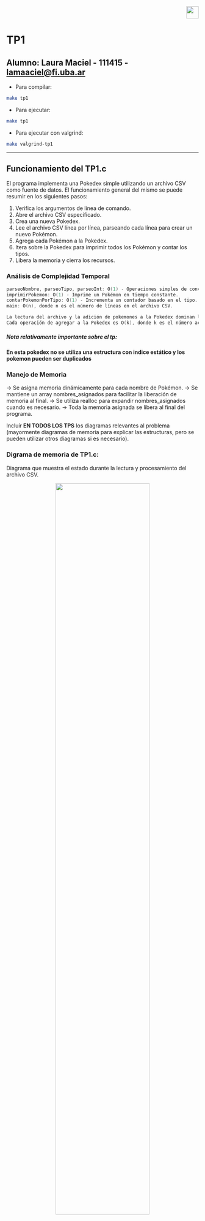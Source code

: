 <div align="right">
<img width="32px" src="img/algo2.svg">
</div>

# TP1

## Alumno: Laura Maciel - 111415 - lamaaciel@fi.uba.ar

- Para compilar:

```bash
make tp1
```

- Para ejecutar:

```bash
make tp1
```

- Para ejecutar con valgrind:
```bash
make valgrind-tp1
```

---

##  Funcionamiento del TP1.c

El programa implementa una Pokedex simple utilizando un archivo CSV como fuente de datos. El funcionamiento general del mismo se puede resumir en los siguientes pasos:

1. Verifica los argumentos de línea de comando.
2. Abre el archivo CSV especificado.
3. Crea una nueva Pokedex.
4. Lee el archivo CSV línea por línea, parseando cada línea para crear un nuevo Pokémon.
5. Agrega cada Pokémon a la Pokedex.
6. Itera sobre la Pokedex para imprimir todos los Pokémon y contar los tipos.
7. Libera la memoria y cierra los recursos.

### Análisis de Complejidad Temporal
```c
parseoNombre, parseoTipo, parseoInt: O(1) - Operaciones simples de conversión.
imprimirPokemon: O(1) - Imprime un Pokémon en tiempo constante.
contarPokemonPorTipo: O(1) - Incrementa un contador basado en el tipo.
main: O(n), donde n es el número de líneas en el archivo CSV.

La lectura del archivo y la adición de pokemones a la Pokedex dominan la complejidad.
Cada operación de agregar a la Pokedex es O(k), donde k es el número actual de pokemones, en el peor de los casos, resulta en una complejidad O(n^2) en main.
```

##### Nota relativamente importante sobre el tp:
**En esta pokedex no se utiliza una estructura con indice estático y los pokemon pueden ser duplicados**

### Manejo de Memoria
 -> Se asigna memoria dinámicamente para cada nombre de Pokémon.
 -> Se mantiene un array nombres_asignados para facilitar la liberación de memoria al final.
 -> Se utiliza realloc para expandir nombres_asignados cuando es necesario.
 -> Toda la memoria asignada se libera al final del programa.

Incluír **EN TODOS LOS TPS** los diagramas relevantes al problema (mayormente diagramas de memoria para explicar las estructuras, pero se pueden utilizar otros diagramas si es necesario).

### Digrama de memoria de TP1.c:
Diagrama que muestra el estado durante la lectura y procesamiento del archivo CSV.

<div align="center">
<img width="70%" src="img/maxUsoTp1.png">
</div>

##  Funcionamiento de csv.c

csv.c contiene funcionalidades para trabajar con archivos CSV. Sus principales funciones son:

1. abrir_archivo_csv: Abre un archivo CSV y crea una estructura para manejarlo.
2. leer_linea_csv: Lee una línea del archivo CSV, la divide en campos y aplica funciones de parseo a cada campo.
3. cerrar_archivo_csv: Cierra el archivo CSV y libera la memoria asociada.

### Análisis de Complejidad Temporal
```c
abrir_archivo_csv: O(1) - Operaciones de apertura de archivo y asignación de memoria.

leer_linea_csv: O(k), donde k es la longitud de la línea a leer. En esta funcion, la complejidad es dominada por dividir_string ya que debe recorrer toda la línea.

cerrar_archivo_csv: O(1) - Operaciones de cierre de archivo y liberación de memoria.
```
### Manejo de Memoria
 -> abrir_archivo_csv asigna memoria para la estructura archivo_csv.
 -> leer_linea_csv asigna memoria temporalmente para la línea leída y para la estructura Partes. Al final libera la memoria de linea_leida
 -> Toda la memoria asignada al archivo se libera  en cerrar_archivo_csv.

### Digrama de memoria de csv.c:
Diagrama de estado de memoria al abrir_archivo_csv:
<div align="center">
<img width="70%" src="img/abrirArchivoCsv.png">
</div>

Diagrama de estado de memoria para leer_linea_csv:
<div align="center">
<img width="70%" src="img/leerLineaCsv.png">
</div>

##  Funcionamiento de pokedex.c

pokedex.c implementa la estructura de datos Pokedex y sus operaciones asociadas:

1. pokedex_crear: Crea una nueva Pokedex vacía.
2. pokedex_agregar_pokemon: Agrega un nuevo Pokémon a la Pokedex, manteniendo el orden alfabético.
3. pokedex_cantidad_pokemones: Devuelve el número de Pokémon en la Pokedex.
4. pokedex_buscar_pokemon: Busca un Pokémon por nombre.
5. pokedex_iterar_pokemones: Itera sobre todos los Pokémon en la Pokedex.
6. pokedex_destruir: Libera toda la memoria asociada a la Pokedex.

### Análisis de Complejidad Temporal
```c
pokedex_crear: O(1) - Asignación de memoria simple.
pokedex_agregar_pokemon: O(n), donde n es el número de Pokémon en la Pokedex.
    En el peor caso, necesita desplazar todos los Pokémon para mantener el orden.
pokedex_cantidad_pokemones: O(1) - Retorna un valor almacenado.
pokedex_buscar_pokemon: O(n) - Búsqueda lineal en el array de Pokémon.
pokedex_iterar_pokemones: O(n) - Itera sobre todos los Pokémon una vez.
pokedex_destruir: O(n) - Libera la memoria de cada Pokémon y de la Pokedex.
```
### Manejo de Memoria
 -> pokedex_crear asigna memoria para la estructura Pokedex.
 -> pokedex_agregar_pokemon usa realloc para expandir el array de Pokémon y copiar_cadena para el nombre.
 -> pokedex_destruir libera la memoria de todos los nombres de Pokémon y de la estructura Pokedex.

 ### Digrama de memoria de pokedex.c:
Estado de memoria luego de agregar un par de pokemones:
<div align="center">
<img width="70%" src="img/pokedexMem.png">
</div>